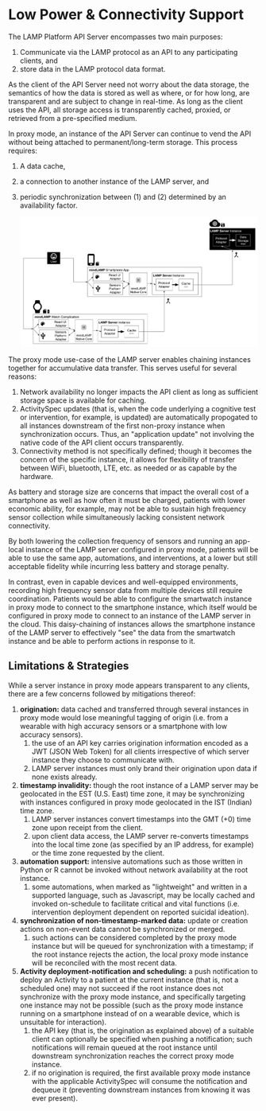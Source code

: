 # Low Power & Connectivity Support

The LAMP Platform API Server encompasses two main purposes:

1. Communicate via the LAMP protocol as an API to any participating clients, and
2. store data in the LAMP protocol data format.

As the client of the API Server need not worry about the data storage, the semantics of how the data is stored as well as where, or for how long, are transparent and are subject to change in real-time. As long as the client uses the API, all storage access is transparently cached, proxied, or retrieved from a pre-specified medium.

In proxy mode, an instance of the API Server can continue to vend the API without being attached to permanent/long-term storage. This process requires:

1. A data cache,
2. a connection to another instance of the LAMP server, and
3. periodic synchronization between (1) and (2) determined by an availability factor.

    ![](assets/Proxy_Mode.png)

The proxy mode use-case of the LAMP server enables chaining instances together for accumulative data transfer. This serves useful for several reasons:

1. Network availability no longer impacts the API client as long as sufficient storage space is available for caching.
2. ActivitySpec updates (that is, when the code underlying a cognitive test or intervention, for example, is updated) are automatically propogated to all instances downstream of the first non-proxy instance when synchronization occurs. Thus, an "application update" not involving the native code of the API client occurs transparently.
3. Connectivity method is not specifically defined; though it becomes the concern of the specific instance, it allows for flexibility of transfer between WiFi, bluetooth, LTE, etc. as needed or as capable by the hardware.

As battery and storage size are concerns that impact the overall cost of a smartphone as well as how often it must be charged, patients with lower economic ability, for example, may not be able to sustain high frequency sensor collection while simultaneously lacking consistent network connectivity.

By both lowering the collection frequency of sensors and running an app-local instance of the LAMP server configured in proxy mode, patients will be able to use the same app, automations, and interventions, at a lower but still acceptable fidelity while incurring less battery and storage penalty.

In contrast, even in capable devices and well-equipped environments, recording high frequency sensor data from multiple devices still require coordination. Patients would be able to configure the smartwatch instance in proxy mode to connect to the smartphone instance, which itself would be configured in proxy mode to connect to an instance of the LAMP server in the cloud. This daisy-chaining of instances allows the smartphone instance of the LAMP server to effectively "see" the data from the smartwatch instance and be able to perform actions in response to it.

## Limitations & Strategies

While a server instance in proxy mode appears transparent to any clients, there are a few concerns followed by mitigations thereof:

1. **origination:** data cached and transferred through several instances in proxy mode would lose meaningful tagging of origin (i.e. from a wearable with high accuracy sensors or a smartphone with low accuracy sensors).
    1. the use of an API key carries origination information encoded as a JWT (JSON Web Token) for all clients irrespective of which server instance they choose to communicate with.
    2. LAMP server instances must only brand their origination upon data if none exists already.
2. **timestamp invalidity:** though the root instance of a LAMP server may be geolocated in the EST (U.S. East) time zone, it may be synchronizing with instances configured in proxy mode geolocated in the IST (Indian) time zone.
    1. LAMP server instances convert timestamps into the GMT (+0) time zone upon receipt from the client.
    2. upon client data access, the LAMP server re-converts timestamps into the local time zone (as specified by an IP address, for example) or the time zone requested by the client.
3. **automation support:** intensive automations such as those written in Python or R cannot be invoked without network availability at the root instance.
    1. some automations, when marked as "lightweight" and written in a supported language, such as Javascript, may be locally cached and invoked on-schedule to facilitate critical and vital functions (i.e. intervention deployment dependent on reported suicidal ideation).
4. **synchronization of non-timestamp-marked data:** update or creation actions on non-event data cannot be synchronized or merged.
    1. such actions can be considered completed by the proxy mode instance but will be queued for synchronization with a timestamp; if the root instance rejects the action, the local proxy mode instance will be reconciled with the most recent data.
5. **Activity deployment-notification and scheduling:** a push notification to deploy an Activity to a patient at the current instance (that is, not a scheduled one) may not succeed if the root instance does not synchronize with the proxy mode instance, and specifically targeting one instance may not be possible (such as the proxy mode instance running on a smartphone instead of on a wearable device, which is unsuitable for interaction).
    1. the API key (that is, the origination as explained above) of a suitable client can optionally be specified when pushing a notification; such notifications will remain queued at the root instance until downstream synchronization reaches the correct proxy mode instance.
    2. if no origination is required, the first available proxy mode instance with the applicable ActivitySpec will consume the notification and dequeue it (preventing downstream instances from knowing it was ever present).
